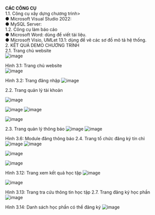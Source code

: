 <b>	CÁC CÔNG CỤ</b><br/>
1.1.	Công cụ xây dựng chương trình><br/>
●	Microsoft Visual Studio 2022: <br/>
●	MySQL Server:<br/>
1.2.	Công cụ làm báo cáo<br/>
●	Microsoft Word: dùng để viết tài liệu.<br/>
●	Microsoft Visio, UMLet 13.1: dùng để vẽ các sơ đồ mô tả hệ thống.<br/>
2.	KẾT QUẢ DEMO CHƯƠNG TRÌNH<br/>
2.1.	Trang chủ website <br/>
 ![image](https://github.com/NguyenGiaHy123/Nhom17-dkhp-iuh-edu-vn/assets/89922176/54c177de-b4ca-42de-8282-cfba25853979)<br/>

 
Hình 3.1: Trang chủ website<br/>
 ![image](https://github.com/NguyenGiaHy123/Nhom17-dkhp-iuh-edu-vn/assets/89922176/d1702dae-79cb-414a-bb29-7b4bb8451e6f)

Hình 3.2: Trang đăng nhập
![image](https://github.com/NguyenGiaHy123/Nhom17-dkhp-iuh-edu-vn/assets/89922176/74252093-76dc-49b1-8eb8-437e8b1efe06)

2.2.	Trang quản lý tài khoản
 
 ![image](https://github.com/NguyenGiaHy123/Nhom17-dkhp-iuh-edu-vn/assets/89922176/02503ece-839a-4327-b3ae-fd33222deceb)

 ![image](https://github.com/NguyenGiaHy123/Nhom17-dkhp-iuh-edu-vn/assets/89922176/5d3360fc-e737-4eac-852b-64360ae82bbb)
![image](https://github.com/NguyenGiaHy123/Nhom17-dkhp-iuh-edu-vn/assets/89922176/6f44fdfd-8528-42b6-81e9-cc5d28d45925)

 ![image](https://github.com/NguyenGiaHy123/Nhom17-dkhp-iuh-edu-vn/assets/89922176/afe1ea04-8ff8-4ff5-9918-f1e0ba143c1e)


2.3.	Trang quản lý thông báo
 ![image](https://github.com/NguyenGiaHy123/Nhom17-dkhp-iuh-edu-vn/assets/89922176/0d5fef7d-305d-408f-a317-85590a55f46b)
![image](https://github.com/NguyenGiaHy123/Nhom17-dkhp-iuh-edu-vn/assets/89922176/8bd8f515-e95a-4138-b880-cbb799af6da8)

 
Hình 3.6: Module đăng thông báo
2.4.	Trang tổ chức đăng ký tín chỉ
 ![image](https://github.com/NguyenGiaHy123/Nhom17-dkhp-iuh-edu-vn/assets/89922176/2a2174a1-0286-4482-94f5-49a4a5758c05)
![image](https://github.com/NguyenGiaHy123/Nhom17-dkhp-iuh-edu-vn/assets/89922176/8a379a57-f321-4bae-8f8c-418ad7c6af83)

![image](https://github.com/NguyenGiaHy123/Nhom17-dkhp-iuh-edu-vn/assets/89922176/3a282b62-1317-49f0-8b90-3f8d574a2c75)

![image](https://github.com/NguyenGiaHy123/Nhom17-dkhp-iuh-edu-vn/assets/89922176/716519ef-dc48-46ae-8700-f1290f767d2b)



 
Hình 3.12: Trang xem kết quả học tập
![image](https://github.com/NguyenGiaHy123/Nhom17-dkhp-iuh-edu-vn/assets/89922176/27ae6b9b-506f-4a7c-a395-c821810263b8)

 ![image](https://github.com/NguyenGiaHy123/Nhom17-dkhp-iuh-edu-vn/assets/89922176/81ff0bc8-b682-4e23-81ba-17d0aa2b9352)

Hình 3.13: Trang tra cứu thông tin học tập
2.7.	Trang đăng ký học phần
 ![image](https://github.com/NguyenGiaHy123/Nhom17-dkhp-iuh-edu-vn/assets/89922176/49d9e842-143e-4d0e-9a7b-1ab01731e6e2)

Hình 3.14: Danh sách học phần có thể đăng ký
![image](https://github.com/NguyenGiaHy123/Nhom17-dkhp-iuh-edu-vn/assets/89922176/681ae9a1-aaad-4408-b364-f2d4cc0fddc5)

 
 

